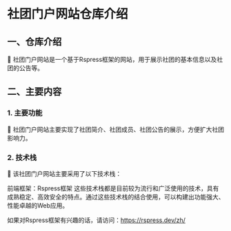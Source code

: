 # 社团门户网站仓库介绍
## 一、仓库介绍
📢 社团门户网站是一个基于Rspress框架的网站，用于展示社团的基本信息以及社团的公告等。

## 二、主要内容
### 1. 主要功能
🌟 社团门户网站主要实现了社团简介、社团成员、社团公告的展示，方便扩大社团影响力。
### 2. 技术栈
📖 该社团门户网站主要采用了以下技术栈：

前端框架：Rspress框架
这些技术栈都是目前较为流行和广泛使用的技术，具有成熟稳定、高效安全的特点。通过这些技术栈的结合使用，可以构建出功能强大、性能卓越的Web应用。

如果对Rspress框架有兴趣的话，请访问：https://rspress.dev/zh/